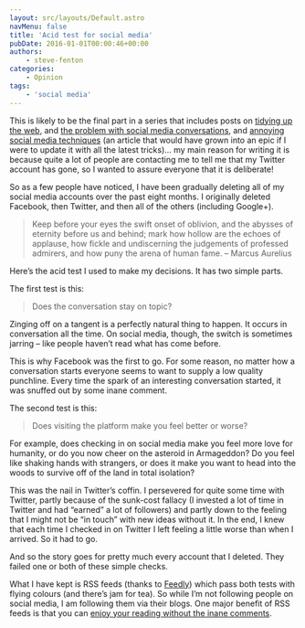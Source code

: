 ```yaml
---
layout: src/layouts/Default.astro
navMenu: false
title: 'Acid test for social media'
pubDate: 2016-01-01T00:00:46+00:00
authors:
    - steve-fenton
categories:
    - Opinion
tags:
    - 'social media'
---
```


This is likely to be the final part in a series that includes posts on [tidying up the web](/2015/10/tidying-up-the-web/), and [the problem with social media conversations](/2015/10/social-media-conversations/), and [annoying social media techniques](/2013/02/5-annoying-social-media-techniques/) (an article that would have grown into an epic if I were to update it with all the latest tricks)… my main reason for writing it is because quite a lot of people are contacting me to tell me that my Twitter account has gone, so I wanted to assure everyone that it is deliberate!

So as a few people have noticed, I have been gradually deleting all of my social media accounts over the past eight months. I originally deleted Facebook, then Twitter, and then all of the others (including Google+).

> Keep before your eyes the swift onset of oblivion, and the abysses of eternity before us and behind; mark how hollow are the echoes of applause, how fickle and undiscerning the judgements of professed admirers, and how puny the arena of human fame. – Marcus Aurelius

Here’s the acid test I used to make my decisions. It has two simple parts.

The first test is this:

> Does the conversation stay on topic?

Zinging off on a tangent is a perfectly natural thing to happen. It occurs in conversation all the time. On social media, though, the switch is sometimes jarring – like people haven’t read what has come before.

This is why Facebook was the first to go. For some reason, no matter how a conversation starts everyone seems to want to supply a low quality punchline. Every time the spark of an interesting conversation started, it was snuffed out by some inane comment.

The second test is this:

> Does visiting the platform make you feel better or worse?

For example, does checking in on social media make you feel more love for humanity, or do you now cheer on the asteroid in Armageddon? Do you feel like shaking hands with strangers, or does it make you want to head into the woods to survive off of the land in total isolation?

This was the nail in Twitter’s coffin. I persevered for quite some time with Twitter, partly because of the sunk-cost fallacy (I invested a lot of time in Twitter and had “earned” a lot of followers) and partly down to the feeling that I might not be “in touch” with new ideas without it. In the end, I knew that each time I checked in on Twitter I left feeling a little worse than when I arrived. So it had to go.

And so the story goes for pretty much every account that I deleted. They failed one or both of these simple checks.

What I have kept is RSS feeds (thanks to [Feedly](http://feedly.com/)) which pass both tests with flying colours (and there’s jam for tea). So while I’m not following people on social media, I am following them via their blogs. One major benefit of RSS feeds is that you can [enjoy your reading without the inane comments](/2011/09/blog-comments/).